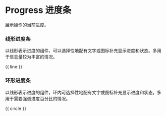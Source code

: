 # Progress 进度条

展示操作的当前进度。

### 线形进度条

以线形表示进度的组件，可以选择性地配有文字或图标补充显示进度和状态。多用于信息量较为丰富的情况。

{{ line }}

### 环形进度条

以线形表示进度的组件，环内可选择性地配有文字或图标补充显示进度和状态。多用于需要强调进度百分比的情况。

{{ circle }}

